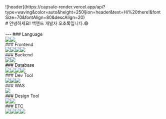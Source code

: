 

<!--
**chorok5/chorok5** is a ✨ _special_ ✨ repository because its `README.md` (this file) appears on your GitHub profile. --!>


![header](https://capsule-render.vercel.app/api?type=waving&color=auto&height=250&section=header&text=Hi%20there!&fontSize=70&fontAlign=80&descAlign=20)
<div>
# 안녕하세요! 백엔드 개발자 오초록입니다.😄
<div><br>
---
### Language
<div style="display: flex; flex-wrap: wrap;">
  <img src="https://img.shields.io/badge/JAVA-3766AB?style=for-the-badge&logo=java&logoColor=black">
  <img src="https://img.shields.io/badge/javascript-F7DF1E?style=for-the-badge&logo=javascript&logoColor=black">
</div>

### Frontend
<div style="display: flex; flex-wrap: wrap;">
  <img src="https://img.shields.io/badge/html5-E34F26?style=for-the-badge&logo=html5&logoColor=white">
  <img src="https://img.shields.io/badge/css3-1572B6?style=for-the-badge&logo=css3&logoColor=white">
  <img src="https://img.shields.io/badge/bootstrap-7952B3?style=for-the-badge&logo=bootstrap&logoColor=white">
  <img src="https://img.shields.io/badge/jquery-0769AD?style=for-the-badge&logo=jquery&logoColor=white">
</div>

### Backend
<div style="display: flex; flex-wrap: wrap;">
<img src="https://img.shields.io/badge/spring-6DB33F?style=for-the-badge&logo=spring&logoColor=white">
<img src="https://img.shields.io/badge/springboot-6DB33F?style=for-the-badge&logo=springboot&logoColor=white">
</div>

### Database
<div style="display: flex; flex-wrap: wrap;">
<img src="https://img.shields.io/badge/oracle-F80000?style=for-the-badge&logo=oracle&logoColor=white">
<img src="https://img.shields.io/badge/mariadb-1F305F?style=for-the-badge&logo=mariadb&logoColor=white">
<img src="https://img.shields.io/badge/postgresql-4169E1?style=for-the-badge&logo=postgresql&logoColor=white">
<img src="https://img.shields.io/badge/Obsidian-%23483699.svg?style=for-the-badge&logo=obsidian&logoColor=white">
</div>

### Dev Tool
<div style="display: flex; flex-wrap: wrap;">
<img src="https://img.shields.io/badge/eclipseide-2C2255?style=for-the-badge&logo=eclipseide&logoColor=white">
<img src="https://img.shields.io/badge/VSCode-007ACC?style=for-the-badge&logo=visualstudiocode&logoColor=white">
<img src="https://img.shields.io/badge/github-181717?style=for-the-badge&logo=github&logoColor=white">
</div>

### WAS
<div style="display: flex; flex-wrap: wrap;">
    <img src="https://img.shields.io/badge/apache%20tomcat-F8DC75?style=for-the-badge&logo=apache%20tomcat&logoColor=black"">
</div>

### Design Tool
<div style="display: flex; flex-wrap: wrap;">
<img src="https://img.shields.io/badge/Photoshop-31A8FF?style=for-the-badge&logo=adobephotoshop&logoColor=white">
<img src="https://img.shields.io/badge/Premierepro-9999FF?style=for-the-badge&logo=adobepremierepro&logoColor=white">
</div>

### ETC
<div style="display: flex; flex-wrap: wrap;">
<img src="https://img.shields.io/badge/powerpoint-B7472A?style=for-the-badge&logo=microsoftpowerpoint&logoColor=white">
<img src="https://img.shields.io/badge/word-2B579A?style=for-the-badge&logo=microsoftword&logoColor=white">
<img src="https://img.shields.io/badge/openlayers-1F6B75?style=for-the-badge&logo=openlayers&logoColor=white">
<img src="https://img.shields.io/badge/markdown-%23000000.svg?style=for-the-badge&logo=markdown&logoColor=white">
</div>

